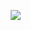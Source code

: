 
     ‎      ![](https://komarev.com/ghpvc/?username=KAITO-V1&label=my+votes+for+president&color=3e3667)

  
